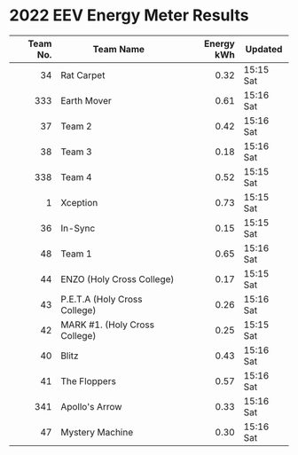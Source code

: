 # 2022 EEV Energy Meter Results
|Team No.|Team Name|Energy kWh|Updated|
|---:|---|---:|---|
|34|Rat Carpet|0.32|15:15 Sat|
|333|Earth Mover|0.61|15:16 Sat|
|37|Team 2|0.42|15:16 Sat|
|38|Team 3|0.18|15:16 Sat|
|338|Team 4|0.52|15:15 Sat|
|1|Xception|0.73|15:15 Sat|
|36|In-Sync|0.15|15:15 Sat|
|48|Team 1|0.65|15:16 Sat|
|44|ENZO (Holy Cross College)|0.17|15:15 Sat|
|43|P.E.T.A (Holy Cross College)|0.26|15:16 Sat|
|42|MARK #1. (Holy Cross College)|0.25|15:15 Sat|
|40|Blitz|0.43|15:16 Sat|
|41|The Floppers|0.57|15:16 Sat|
|341|Apollo's Arrow|0.33|15:16 Sat|
|47|Mystery Machine|0.30|15:16 Sat|
